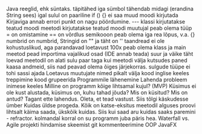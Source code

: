 Java reeglid, ehk süntaks.
    täpitähed
    iga sümbol tähendab midagi (erandina String sees)
    igal sulul on paariline
    if () {} ei saa muud moodi kirjutada
    Kirjaviga annab errori
    punkt on nagu pöördumine. ---
    klassi kirjutatakse teatud moodi
    meetodi kirjutatakse teatud moodi
    muutujal peab olema tüüp
    = on omistamine == on võrdlus
    semikooon peab olema iga rea lõpus, v.a. {}
    numbrid on numbrid, Stringid on "" ja täht on ''
    taandread ei ole kohustuslikud, aga parandavad loetavust 100x
    peab olema klass ja main meetod
    pead importima vajalikud osad (IDE annab teada)
    suur ja väike täht loevad
    meetodil on alati sulu paar taga
    kui meetodi välja kutsudes paned kaasa andmeid, siis nad peavad olema õiges järjekorras.
    sulgude tüüpe ei tohi sassi ajada
Loetavus
    muutujate nimed pikalt välja
    kood inglise keeles
    treppimine
    kood grupeerida
Programmile lähenemine
    Lahenda probleem inimese keeles
    Milline on programm kõige lihtsamal kujul? (MVP)
    Küsimus ei ole kust alustada, küsimus on, kuhu tahad jõuda?
    Mis on küsitud? Mis on antud? Tagant ette lahendus. Oleta, et tead vastust.
    Siis tõlgi käskudesse ümber
Kuidas üldse progeda.
    Kõik on katse-eksitus meetodil
    alguses proovi lihtsalt käima saada, ükskõik kuidas. Siis kui saad aru kuidas saaks paremini - refractor.
    kolmandal korral on su programm juba päris hea.
    Waterfall vs. Agile
projekti hindamise skeemist
    git
    kommenteerimine
    OOP
    JavaFX
